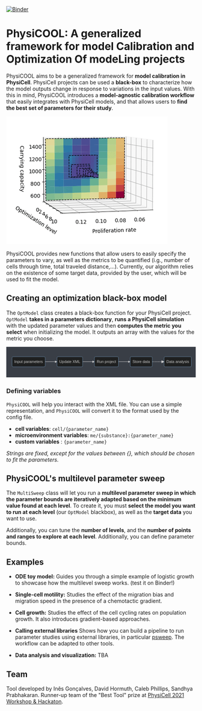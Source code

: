 [![Binder](https://mybinder.org/badge_logo.svg)](https://mybinder.org/v2/gh/IGGoncalves/PhysiCOOL/HEAD?filepath=examples%2Fode-toy-model.ipynb)

# PhysiCOOL: A generalized framework for model Calibration and Optimization Of modeLing projects

PhysiCOOL aims to be a generalized framework for **model calibration in PhysiCell**. PhysiCell projects can be used a **black-box** to characterize how the model outputs change in response to variations in the input values. With this in mind, PhysiCOOL introduces a **model-agnostic calibration workflow** that easily integrates with PhysiCell models, and that allows users to **find the best set of parameters for their study**. 

![multisweep](assets/calibration.gif)

PhysiCOOL provides new functions that allow users to easily specify the parameters to vary, as well as the metrics to be quantified (i.g., number of cells through time, total traveled distance,...). Currently, our algorithm relies on the existence of some target data, provided by the user, which will be used to fit the model. 

## Creating an optimization black-box model
The `OptModel` class creates a black-box function for your PhysiCell project. `OptModel` **takes in a parameters dictionary**, **runs a PhysiCell simulation** with the updated parameter values and then **computes the metric you select** when initializing the model. It outputs an array with the values for the metric you choose.

![flowchart](assets/workflow.png)

### Defining variables

`PhysiCOOL` will help you interact with the XML file. You can use a simple representation, and `PhysiCOOL` will convert it to the format used by the config file.

- **cell variables**: `cell/{parameter_name}`
- **microenvironment variables**: `me/{substance}:{parameter_name}`
- **custom variables** : `{parameter_name}`

*Strings are fixed, except for the values between {}, which should be chosen to fit the parameters.*

## PhysiCOOL's multilevel parameter sweep

The `MultiSweep` class will let you run a **multilevel parameter sweep in which the parameter bounds are iteratively adapted based on the minimum value found at each level**. To create it, you must **select the model you want to run at each level** (our `OptModel` blackbox), as well as the **target data** you want to use.

Additionally, you can tune the **number of levels**, and the **number of points and ranges to explore at each level**. Additionally, you can define parameter bounds.

## Examples

- **ODE toy model:**
Guides you through a simple example of logistic growth to showcase how the multilevel sweep works. (test it on Binder!)

- **Single-cell motility:**
Studies the effect of the migration bias and migration speed in the presence of a chemotactic gradient.

- **Cell growth:**
Studies the effect of the cell cycling rates on population growth. It also introduces gradient-based approaches.

- **Calling external libraries**
Shows how you can build a pipeline to run parameter studies using external libraries, in particular [psweep](https://pypi.org/project/psweep/). The workflow can be adapted to other tools.

- **Data analysis and visualization:**
TBA

## Team

Tool developed by Inês Gonçalves, David Hormuth, Caleb Phillips, Sandhya Prabhakaran. Runner-up team of the "Best Tool" prize at [PhysiCell 2021 Workshop & Hackaton](http://physicell.org/ws2021/#apply).

